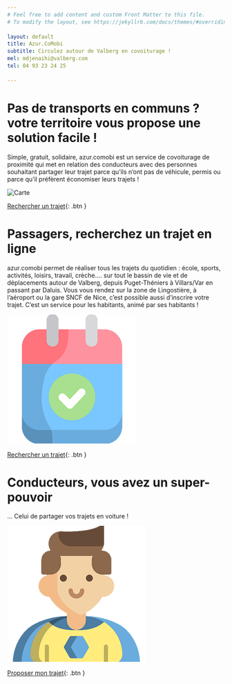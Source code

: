 ```yaml
---
# Feel free to add content and custom Front Matter to this file.
# To modify the layout, see https://jekyllrb.com/docs/themes/#overriding-theme-defaults

layout: default
title: Azur.CoMobi
subtitle: Circulez autour de Valberg en covoiturage !
mel: mdjenaihi@valberg.com
tel: 04 93 23 24 25

---
```

# Pas de transports en communs ? votre territoire vous propose une solution facile !
Simple, gratuit, solidaire, azur.comobi est un service de covoiturage de proximité qui met en relation des conducteurs avec des personnes souhaitant partager leur trajet parce qu’ils n’ont pas de véhicule, permis ou parce qu’il préfèrent économiser leurs trajets !

![Carte](/assets/images/carte-france-macon.png)

[Rechercher un trajet](http://example.com/){: .btn }

# Passagers, recherchez un trajet en ligne
azur.comobi permet de réaliser tous les trajets du quotidien : école, sports, activités, loisirs, travail, crèche…. sur tout le bassin de vie et de déplacements autour de Valberg, depuis Puget-Théniers à Villars/Var en passant par Daluis. Vous vous rendez sur la zone de Lingostière, à l’aéroport ou la gare SNCF de Nice, c’est possible aussi d’inscrire votre trajet. C’est un service pour les habitants, animé par ses habitants !

![Calendrier](/assets/images/calendrier.png)

[Rechercher un trajet](http://example.com/){: .btn }



# Conducteurs, vous avez un super-pouvoir
... Celui de partager vos trajets en voiture !

![Hero](/assets/images/hero.png)

[Proposer mon trajet](http://example.com/){: .btn }

